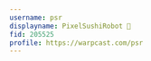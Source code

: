 ```yaml
---
username: psr
displayname: PixelSushiRobot 💫
fid: 205525
profile: https://warpcast.com/psr
---
```

  
